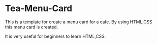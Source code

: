 # Tea-Menu-Card
This is a template for create a menu card for a cafe.
By using HTML,CSS this menu card is created.

It is very useful for beginners to learn HTML,CSS.